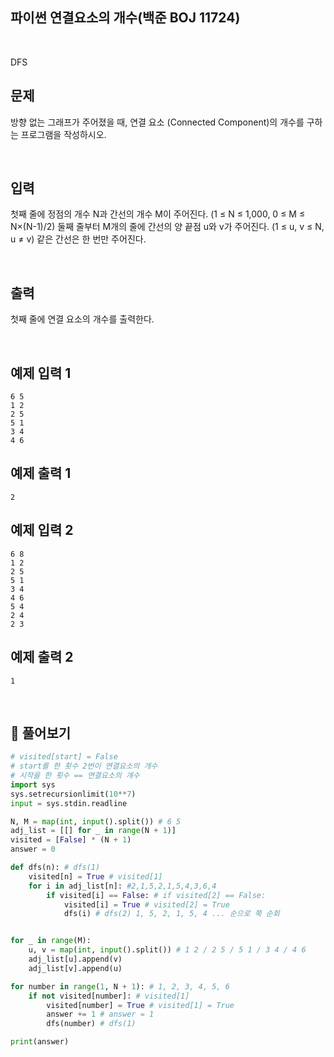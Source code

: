 ## 파이썬 연결요소의 개수(백준 BOJ 11724)

<br>

DFS

## 문제

방향 없는 그래프가 주어졌을 때, 연결 요소 (Connected Component)의 개수를 구하는 프로그램을 작성하시오.

<br>

## 입력

첫째 줄에 정점의 개수 N과 간선의 개수 M이 주어진다. (1 ≤ N ≤ 1,000, 0 ≤ M ≤ N×(N-1)/2) 둘째 줄부터 M개의 줄에 간선의 양 끝점 u와 v가 주어진다. (1 ≤ u, v ≤ N, u ≠ v) 같은 간선은 한 번만 주어진다.

<br>

## 출력

첫째 줄에 연결 요소의 개수를 출력한다.

<br>

## 예제 입력 1

```
6 5
1 2
2 5
5 1
3 4
4 6
```

## 예제 출력 1

```
2
```

## 예제 입력 2 

```
6 8
1 2
2 5
5 1
3 4
4 6
5 4
2 4
2 3
```

## 예제 출력 2

```
1
```

<br>

## 📝 풀어보기

``` python
# visited[start] = False
# start를 한 횟수 2번이 연결요소의 개수
# 시작을 한 횟수 == 연결요소의 개수
import sys
sys.setrecursionlimit(10**7)
input = sys.stdin.readline

N, M = map(int, input().split()) # 6 5
adj_list = [[] for _ in range(N + 1)]
visited = [False] * (N + 1)
answer = 0

def dfs(n): # dfs(1)
    visited[n] = True # visited[1]
    for i in adj_list[n]: #2,1,5,2,1,5,4,3,6,4
        if visited[i] == False: # if visited[2] == False:
            visited[i] = True # visited[2] = True
            dfs(i) # dfs(2) 1, 5, 2, 1, 5, 4 ... 순으로 쭉 순회


for _ in range(M):
    u, v = map(int, input().split()) # 1 2 / 2 5 / 5 1 / 3 4 / 4 6
    adj_list[u].append(v)
    adj_list[v].append(u)

for number in range(1, N + 1): # 1, 2, 3, 4, 5, 6
    if not visited[number]: # visited[1]
        visited[number] = True # visited[1] = True
        answer += 1 # answer = 1
        dfs(number) # dfs(1)

print(answer)
```

